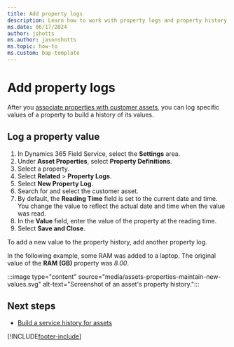 ```yaml
---
title: Add property logs
description: Learn how to work with property logs and property history in Dynamics 365 Field Service.
ms.date: 06/17/2024
author: jshotts
ms.author: jasonshotts
ms.topic: how-to
ms.custom: bap-template
---
```


# Add property logs

After you [associate properties with customer assets](properties.md), you can log specific values of a property to build a history of its values.

## Log a property value

1. In Dynamics 365 Field Service, select the **Settings** area.
1. Under **Asset Properties**, select **Property Definitions**.
1. Select a property.
1. Select **Related** > **Property Logs**.
1. Select **New Property Log**.
1. Search for and select the customer asset.
1. By default, the **Reading Time** field is set to the current date and time. You change the value to reflect the actual date and time when the value was read.
1. In the **Value** field, enter the value of the property at the reading time.
1. Select **Save and Close**.

To add a new value to the property history, add another property log.

In the following example, some RAM was added to a laptop. The original value of the **RAM (GB)** property was *8.00*.

:::image type="content" source="media/assets-properties-maintain-new-values.svg" alt-text="Screenshot of an asset's property history.":::

## Next steps

- [Build a service history for assets](service-history.md)

[!INCLUDE[footer-include](../includes/footer-banner.md)]
